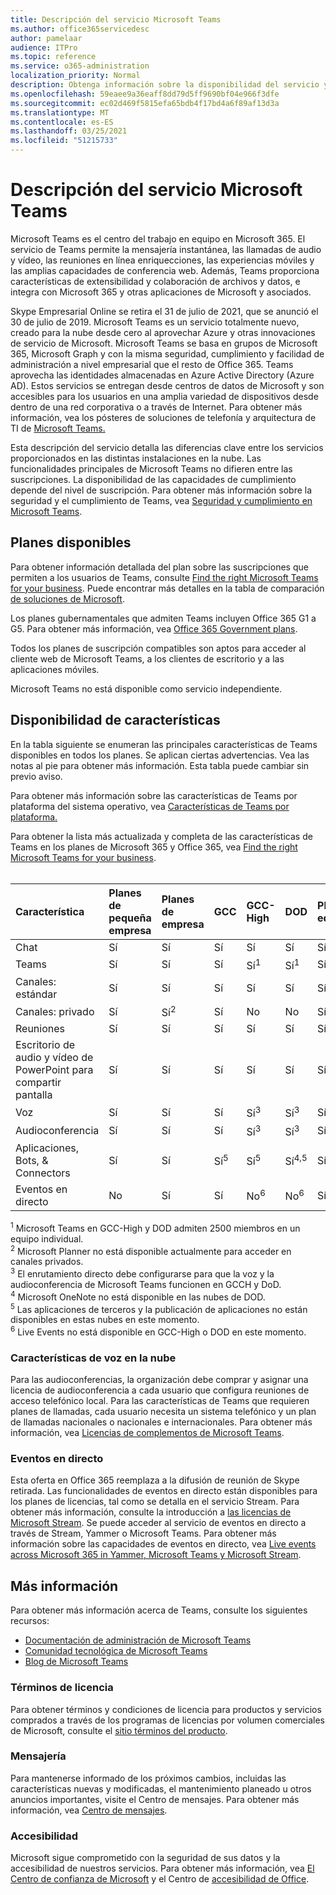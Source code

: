 ```yaml
---
title: Descripción del servicio Microsoft Teams
ms.author: office365servicedesc
author: pamelaar
audience: ITPro
ms.topic: reference
ms.service: o365-administration
localization_priority: Normal
description: Obtenga información sobre la disponibilidad del servicio y las características de Microsoft Teams en los planes de Microsoft 365 y Office 365.
ms.openlocfilehash: 59eaee9a36eaff8dd79d5ff9690bf04e966f3dfe
ms.sourcegitcommit: ec02d469f5815efa65bdb4f17bd4a6f89af13d3a
ms.translationtype: MT
ms.contentlocale: es-ES
ms.lasthandoff: 03/25/2021
ms.locfileid: "51215733"
---
```

# <a name="microsoft-teams-service-description"></a>Descripción del servicio Microsoft Teams

Microsoft Teams es el centro del trabajo en equipo en Microsoft 365. El servicio de Teams permite la mensajería instantánea, las llamadas de audio y vídeo, las reuniones en línea enriquecciones, las experiencias móviles y las amplias capacidades de conferencia web. Además, Teams proporciona características de extensibilidad y colaboración de archivos y datos, e integra con Microsoft 365 y otras aplicaciones de Microsoft y asociados.

Skype Empresarial Online se retira el 31 de julio [](https://techcommunity.microsoft.com/t5/Microsoft-Teams-Blog/Skype-for-Business-Online-to-Be-Retired-in-2021/ba-p/777833) de 2021, que se anunció el 30 de julio de 2019. Microsoft Teams es un servicio totalmente nuevo, creado para la nube desde cero al aprovechar Azure y otras innovaciones de servicio de Microsoft. Microsoft Teams se basa en grupos de Microsoft 365, Microsoft Graph y con la misma seguridad, cumplimiento y facilidad de administración a nivel empresarial que el resto de Office 365. Teams aprovecha las identidades almacenadas en Azure Active Directory (Azure AD). Estos servicios se entregan desde centros de datos de Microsoft y son accesibles para los usuarios en una amplia variedad de dispositivos desde dentro de una red corporativa o a través de Internet. Para obtener más información, vea los pósteres de soluciones de telefonía y arquitectura de TI de [Microsoft Teams.](/microsoftteams/teams-architecture-solutions-posters)

Esta descripción del servicio detalla las diferencias clave entre los servicios proporcionados en las distintas instalaciones en la nube. Las funcionalidades principales de Microsoft Teams no difieren entre las suscripciones. La disponibilidad de las capacidades de cumplimiento depende del nivel de suscripción. Para obtener más información sobre la seguridad y el cumplimiento de Teams, vea [Seguridad y cumplimiento en Microsoft Teams](/microsoftteams/security-compliance-overview).

## <a name="available-plans"></a>Planes disponibles

Para obtener información detallada del plan sobre las suscripciones que permiten a los usuarios de Teams, consulte [Find the right Microsoft Teams for your business](https://www.microsoft.com/microsoft-teams/compare-microsoft-teams-options). Puede encontrar más detalles en la tabla de comparación [de soluciones de Microsoft](https://go.microsoft.com/fwlink/?linkid=2139145).

Los planes gubernamentales que admiten Teams incluyen Office 365 G1 a G5. Para obtener más información, vea [Office 365 Government plans](https://www.microsoft.com/microsoft-365/government/compare-office-365-government-plans).

Todos los planes de suscripción compatibles son aptos para acceder al cliente web de Microsoft Teams, a los clientes de escritorio y a las aplicaciones móviles.

Microsoft Teams no está disponible como servicio independiente.

## <a name="feature-availability"></a>Disponibilidad de características

En la tabla siguiente se enumeran las principales características de Teams disponibles en todos los planes. Se aplican ciertas advertencias. Vea las notas al pie para obtener más información. Esta tabla puede cambiar sin previo aviso.

Para obtener más información sobre las características de Teams por plataforma del sistema operativo, vea [Características de Teams por plataforma.](https://aka.ms/teamsfeaturesbyplatform)

Para obtener la lista más actualizada y completa de las características de Teams en los planes de Microsoft 365 y Office 365, vea [Find the right Microsoft Teams for your business](https://www.microsoft.com/microsoft-teams/compare-microsoft-teams-options).<br><br>

| Característica | Planes de pequeña empresa | Planes de empresa | GCC | GCC- High | DOD | Planes educativos |
|:-----|:-----|:-----|:-----|:-----|:-----|:-----|
|Chat  <br/> |Sí  <br/> |Sí  <br/> |Sí  <br/> |Sí  <br/> |Sí  <br/> |Sí  <br/> |
|Teams  <br/> |Sí <br/> |Sí <br/> |Sí <br/> |Sí<sup>1</sup>  <br/> |Sí<sup>1</sup>  <br/> |Sí  <br/> |
|Canales: estándar  <br/> |Sí  <br/> |Sí  <br/> |Sí  <br/> |Sí  <br/> |Sí  <br/> |Sí  <br/> |
|Canales: privado  <br/> |Sí  <br/> |Sí<sup>2</sup>  <br/> |Sí <br/> |No  <br/> |No <br/> |Sí  <br/> |
|Reuniones  <br/> |Sí  <br/> |Sí  <br/> |Sí  <br/> |Sí  <br/> |Sí  <br/> |Sí  <br/> |
|Escritorio de audio y vídeo de PowerPoint para compartir pantalla <br/> |Sí  <br/> |Sí  <br/> |Sí  <br/> |Sí  <br/> |Sí  <br/> |Sí  <br/> |
|Voz  <br/> |Sí  <br/> |Sí  <br/> |Sí  <br/> |Sí<sup>3</sup>  <br/> |Sí<sup>3</sup>  <br/> |Sí  <br/> |
|Audioconferencia  <br/> |Sí  <br/> |Sí  <br/> |Sí  <br/> |Sí<sup>3</sup>  <br/> |Sí<sup>3</sup>  <br/> |Sí  <br/> |
|Aplicaciones, Bots, & Connectors  <br/> |Sí  <br/> |Sí  <br/> |Sí<sup>5</sup>  <br/> |Sí<sup>5</sup>  <br/> |Sí<sup>4,5</sup>  <br/> |Sí  <br/> |
|Eventos en directo  <br/> |No  <br/> |Sí  <br/> |Sí  <br/> |No<sup>6</sup>  <br/> |No<sup>6</sup>  <br/> |Sí  <br/> |

<sup>1</sup> Microsoft Teams en GCC-High y DOD admiten 2500 miembros en un equipo individual.<br/>
<sup>2</sup> Microsoft Planner no está disponible actualmente para acceder en canales privados.<br/>
<sup>3</sup> El enrutamiento directo debe configurarse para que la voz y la audioconferencia de Microsoft Teams funcionen en GCCH y DoD.<br/>
<sup>4</sup> Microsoft OneNote no está disponible en las nubes de DOD.<br/>
<sup>5</sup> Las aplicaciones de terceros y la publicación de aplicaciones no están disponibles en estas nubes en este momento.<br/>
<sup>6</sup> Live Events no está disponible en GCC-High o DOD en este momento.<br/>

### <a name="cloud-voice-features"></a>Características de voz en la nube

Para las audioconferencias, la organización debe comprar y asignar una licencia de audioconferencia a cada usuario que configura reuniones de acceso telefónico local. Para las características de Teams que requieren planes de llamadas, cada usuario necesita un sistema telefónico y un plan de llamadas nacionales o nacionales e internacionales. Para obtener más información, vea [Licencias de complementos de Microsoft Teams](/microsoftteams/teams-add-on-licensing/microsoft-teams-add-on-licensing).

### <a name="live-events"></a>Eventos en directo

Esta oferta en Office 365 reemplaza a la difusión de reunión de Skype retirada. Las funcionalidades de eventos en directo están disponibles para los planes de licencias, tal como se detalla en el servicio Stream. Para obtener más información, consulte la introducción a [las licencias de Microsoft Stream](/stream/license-overview). Se puede acceder al servicio de eventos en directo a través de Stream, Yammer o Microsoft Teams. Para obtener más información sobre las capacidades de eventos en directo, vea [Live events across Microsoft 365 in Yammer, Microsoft Teams y Microsoft Stream](/stream/live-event-m365).

## <a name="learn-more"></a>Más información

Para obtener más información acerca de Teams, consulte los siguientes recursos:
 
- [Documentación de administración de Microsoft Teams](/MicrosoftTeams)
- [Comunidad tecnológica de Microsoft Teams](https://techcommunity.microsoft.com/t5/microsoft-teams/ct-p/MicrosoftTeams)
- [Blog de Microsoft Teams](https://aka.ms/TeamsBlog)

### <a name="licensing-terms"></a>Términos de licencia

Para obtener términos y condiciones de licencia para productos y servicios comprados a través de los programas de licencias por volumen comerciales de Microsoft, consulte el [sitio términos del producto](https://www.microsoft.com/licensing/terms/). 

### <a name="messaging"></a>Mensajería 

Para mantenerse informado de los próximos cambios, incluidas las características nuevas y modificadas, el mantenimiento planeado u otros anuncios importantes, visite el Centro de mensajes. Para obtener más información, vea [Centro de mensajes](/microsoft-365/admin/manage/message-center).

### <a name="accessibility"></a>Accesibilidad

Microsoft sigue comprometido con la seguridad de sus datos y la accesibilidad de nuestros servicios. Para obtener más información, vea [El Centro de confianza de Microsoft](https://www.microsoft.com/trust-center) y el Centro de [accesibilidad de Office](https://support.office.com/article/ecab0fcf-d143-4fe8-a2ff-6cd596bddc6d).